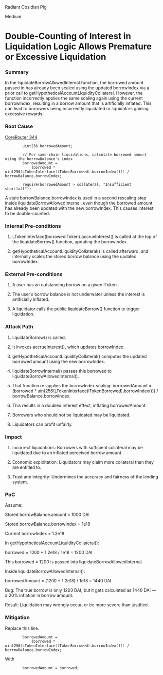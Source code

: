Radiant Obsidian Pig

Medium

# Double-Counting of Interest in Liquidation Logic Allows Premature or Excessive Liquidation

### Summary

In the liquidateBorrowAllowedInternal function, the borrowed amount passed in has already been scaled using the updated borrowIndex via a prior call to getHypotheticalAccountLiquidityCollateral. However, the function incorrectly applies the same scaling again using the current borrowIndex, resulting in a borrow amount that is artificially inflated. This can lead to borrowers being incorrectly liquidated or liquidators gaining excessive rewards.

### Root Cause

[CoreRouter 344](https://github.com/sherlock-audit/2025-05-lend-audit-contest/blob/main/Lend-V2/src/LayerZero/CoreRouter.sol#L344-L350)

            uint256 borrowedAmount;

            // For same-chain liquidations, calculate borrowed amount using the borrowBalance's index
            borrowedAmount =
                (borrowed * uint256(LTokenInterface(lTokenBorrowed).borrowIndex())) / borrowBalance.borrowIndex;

            require(borrowedAmount > collateral, "Insufficient shortfall");

A stale borrowBalance.borrowIndex is used in a second rescaling step inside liquidateBorrowAllowedInternal, even though the borrowed amount has already been updated with the new borrowIndex. This causes interest to be double-counted.


### Internal Pre-conditions

1. LTokenInterface(borrowedlToken).accrueInterest() is called at the top of the liquidateBorrow() function, updating the borrowIndex.

2. getHypotheticalAccountLiquidityCollateral() is called afterward, and internally scales the stored borrow balance using the updated borrowIndex.

### External Pre-conditions

1. A user has an outstanding borrow on a given lToken.

2. The user’s borrow balance is not underwater unless the interest is artificially inflated.

3. A liquidator calls the public liquidateBorrow() function to trigger liquidation.

### Attack Path

1. liquidateBorrow() is called.

2. It invokes accrueInterest(), which updates borrowIndex.

3. getHypotheticalAccountLiquidityCollateral() computes the updated borrowed amount using the new borrowIndex.

4. liquidateBorrowInternal() passes this borrowed to liquidateBorrowAllowedInternal().

5. That function re-applies the borrowIndex scaling:
            borrowedAmount =
                (borrowed * uint256(LTokenInterface(lTokenBorrowed).borrowIndex())) / borrowBalance.borrowIndex;

6. This results in a doubled interest effect, inflating borrowedAmount.

7. Borrowers who should not be liquidated may be liquidated.

8. Liquidators can profit unfairly.



### Impact

1. Incorrect liquidations: Borrowers with sufficient collateral may be liquidated due to an inflated perceived borrow amount.

2. Economic exploitation: Liquidators may claim more collateral than they are entitled to.

3. Trust and integrity: Undermines the accuracy and fairness of the lending system.

### PoC

Assume:

Stored borrowBalance.amount = 1000 DAI

Stored borrowBalance.borrowIndex = 1e18

Current borrowIndex = 1.2e18

In getHypotheticalAccountLiquidityCollateral():

borrowed = 1000 * 1.2e18 / 1e18 = 1200 DAI

This borrowed = 1200 is passed into liquidateBorrowAllowedInternal.

Inside liquidateBorrowAllowedInternal():

borrowedAmount = (1200 * 1.2e18) / 1e18 = 1440 DAI

Bug: The true borrow is only 1200 DAI, but it gets calculated as 1440 DAI — a 20% inflation in borrow amount.

Result: Liquidation may wrongly occur, or be more severe than justified.

### Mitigation

Replace this line.

            borrowedAmount =
                (borrowed * uint256(LTokenInterface(lTokenBorrowed).borrowIndex())) / borrowBalance.borrowIndex;

With

            borrowedAmount = borrowed;